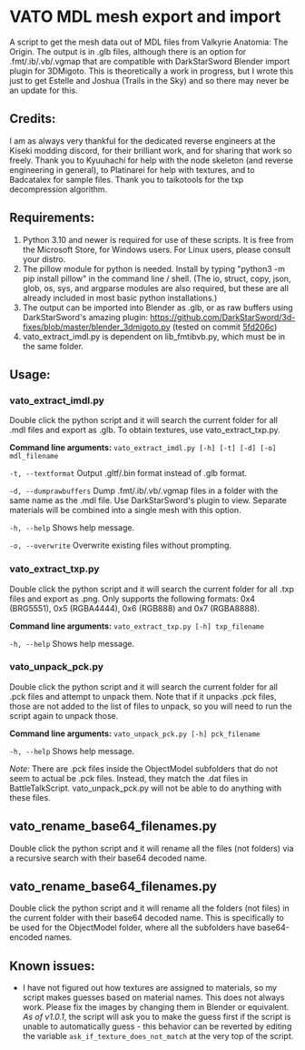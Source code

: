 # VATO MDL mesh export and import
A script to get the mesh data out of MDL files from Valkyrie Anatomia: The Origin.  The output is in .glb files, although there is an option for .fmt/.ib/.vb/.vgmap that are compatible with DarkStarSword Blender import plugin for 3DMigoto.  This is theoretically a work in progress, but I wrote this just to get Estelle and Joshua (Trails in the Sky) and so there may never be an update for this.

## Credits:
I am as always very thankful for the dedicated reverse engineers at the Kiseki modding discord, for their brilliant work, and for sharing that work so freely.  Thank you to Kyuuhachi for help with the node skeleton (and reverse engineering in general), to Platinarei for help with textures, and to Badcatalex for sample files.  Thank you to taikotools for the txp decompression algorithm.

## Requirements:
1. Python 3.10 and newer is required for use of these scripts.  It is free from the Microsoft Store, for Windows users.  For Linux users, please consult your distro.
2. The pillow module for python is needed.  Install by typing "python3 -m pip install pillow" in the command line / shell.  (The io, struct, copy, json, glob, os, sys, and argparse modules are also required, but these are all already included in most basic python installations.)
3. The output can be imported into Blender as .glb, or as raw buffers using DarkStarSword's amazing plugin: https://github.com/DarkStarSword/3d-fixes/blob/master/blender_3dmigoto.py (tested on commit [5fd206c](https://raw.githubusercontent.com/DarkStarSword/3d-fixes/5fd206c52fb8c510727d1d3e4caeb95dac807fb2/blender_3dmigoto.py))
4. vato_extract_imdl.py is dependent on lib_fmtibvb.py, which must be in the same folder.  

## Usage:
### vato_extract_imdl.py
Double click the python script and it will search the current folder for all .mdl files and export as .glb.  To obtain textures, use vato_extract_txp.py.

**Command line arguments:**
`vato_extract_imdl.py [-h] [-t] [-d] [-o] mdl_filename`

`-t, --textformat`
Output .gltf/.bin format instead of .glb format.

`-d, --dumprawbuffers`
Dump .fmt/.ib/.vb/.vgmap files in a folder with the same name as the .mdl file.  Use DarkStarSword's plugin to view.  Separate materials will be combined into a single mesh with this option.

`-h, --help`
Shows help message.

`-o, --overwrite`
Overwrite existing files without prompting.

### vato_extract_txp.py
Double click the python script and it will search the current folder for all .txp files and export as .png.  Only supports the following formats: 0x4 (BRG5551), 0x5 (RGBA4444), 0x6 (RGB888) and 0x7 (RGBA8888).

**Command line arguments:**
`vato_extract_txp.py [-h] txp_filename`

`-h, --help`
Shows help message.

### vato_unpack_pck.py
Double click the python script and it will search the current folder for all .pck files and attempt to unpack them.  Note that if it unpacks .pck files, those are not added to the list of files to unpack, so you will need to run the script again to unpack those.

**Command line arguments:**
`vato_unpack_pck.py [-h] pck_filename`

`-h, --help`
Shows help message.

*Note:* There are .pck files inside the ObjectModel subfolders that do not seem to actual be .pck files.  Instead, they match the .dat files in BattleTalkScript.  vato_unpack_pck.py will not be able to do anything with these files.

## vato_rename_base64_filenames.py
Double click the python script and it will rename all the files (not folders) via a recursive search with their base64 decoded name.

## vato_rename_base64_filenames.py
Double click the python script and it will rename all the folders (not files) in the current folder with their base64 decoded name.  This is specifically to be used for the ObjectModel folder, where all the subfolders have base64-encoded names.

## Known issues:
- I have not figured out how textures are assigned to materials, so my script makes guesses based on material names.  This does not always work.  Please fix the images by changing them in Blender or equivalent.  *As of v1.0.1*, the script will ask you to make the guess first if the script is unable to automatically guess - this behavior can be reverted by editing the variable `ask_if_texture_does_not_match` at the very top of the script.